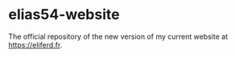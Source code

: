 # elias54-website
The official repository of the new version of my current website at https://eliferd.fr.
